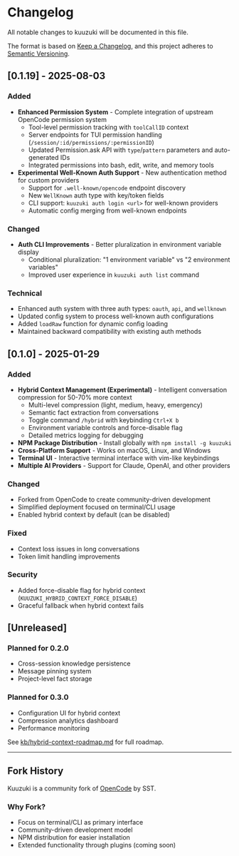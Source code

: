 # Changelog

All notable changes to kuuzuki will be documented in this file.

The format is based on [Keep a Changelog](https://keepachangelog.com/en/1.0.0/),
and this project adheres to [Semantic Versioning](https://semver.org/spec/v2.0.0.html).

## [0.1.19] - 2025-08-03

### Added

- **Enhanced Permission System** - Complete integration of upstream OpenCode permission system
  - Tool-level permission tracking with `toolCallID` context
  - Server endpoints for TUI permission handling (`/session/:id/permissions/:permissionID`)
  - Updated Permission.ask API with `type`/`pattern` parameters and auto-generated IDs
  - Integrated permissions into bash, edit, write, and memory tools
- **Experimental Well-Known Auth Support** - New authentication method for custom providers
  - Support for `.well-known/opencode` endpoint discovery
  - New `WellKnown` auth type with key/token fields
  - CLI support: `kuuzuki auth login <url>` for well-known providers
  - Automatic config merging from well-known endpoints

### Changed

- **Auth CLI Improvements** - Better pluralization in environment variable display
  - Conditional pluralization: "1 environment variable" vs "2 environment variables"
  - Improved user experience in `kuuzuki auth list` command

### Technical

- Enhanced auth system with three auth types: `oauth`, `api`, and `wellknown`
- Updated config system to process well-known auth configurations
- Added `loadRaw` function for dynamic config loading
- Maintained backward compatibility with existing auth methods

## [0.1.0] - 2025-01-29

### Added

- **Hybrid Context Management (Experimental)** - Intelligent conversation compression for 50-70% more context
  - Multi-level compression (light, medium, heavy, emergency)
  - Semantic fact extraction from conversations
  - Toggle command `/hybrid` with keybinding `Ctrl+X b`
  - Environment variable controls and force-disable flag
  - Detailed metrics logging for debugging
- **NPM Package Distribution** - Install globally with `npm install -g kuuzuki`
- **Cross-Platform Support** - Works on macOS, Linux, and Windows
- **Terminal UI** - Interactive terminal interface with vim-like keybindings
- **Multiple AI Providers** - Support for Claude, OpenAI, and other providers

### Changed

- Forked from OpenCode to create community-driven development
- Simplified deployment focused on terminal/CLI usage
- Enabled hybrid context by default (can be disabled)

### Fixed

- Context loss issues in long conversations
- Token limit handling improvements

### Security

- Added force-disable flag for hybrid context (`KUUZUKI_HYBRID_CONTEXT_FORCE_DISABLE`)
- Graceful fallback when hybrid context fails

## [Unreleased]

### Planned for 0.2.0

- Cross-session knowledge persistence
- Message pinning system
- Project-level fact storage

### Planned for 0.3.0

- Configuration UI for hybrid context
- Compression analytics dashboard
- Performance monitoring

See [kb/hybrid-context-roadmap.md](kb/hybrid-context-roadmap.md) for full roadmap.

---

## Fork History

Kuuzuki is a community fork of [OpenCode](https://github.com/sst/opencode) by SST.

### Why Fork?

- Focus on terminal/CLI as primary interface
- Community-driven development model
- NPM distribution for easier installation
- Extended functionality through plugins (coming soon)
